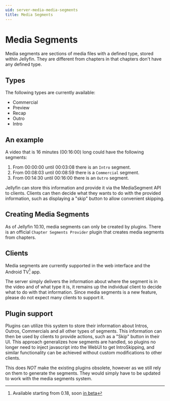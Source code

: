 ```yaml
---
uid: server-media-media-segments
title: Media Segments
---
```


# Media Segments

Media segments are sections of media files with a defined type, stored within Jellyfin. They are different from chapters in that chapters don't have any defined type.

## Types

The following types are currently available:

- Commercial
- Preview
- Recap
- Outro
- Intro

## An example

A video that is 16 minutes (00:16:00) long could have the following segments:

1. From 00:00:00 until 00:03:08 there is an `Intro` segment.
2. From 00:08:03 until 00:08:59 there is a `Commercial` segment.
3. From 00:14:30 until 00:16:00 there is an `Outro` segment.

Jellyfin can store this information and provide it via the MediaSegment API to clients. Clients can then decide what they wants to do with the provided information, such as displaying a "skip" button to allow convenient skipping.

## Creating Media Segments

As of Jellyfin 10.10, media segments can only be created by plugins. There is an official `Chapter Segments Provider` plugin that creates media segments from chapters.

## Clients

Media segments are currently supported in the web interface and the Android TV[^1] app.

[^1]: Available starting from 0.18, soon [in beta](/posts/android-betas)

The server simply delivers the information about where the segment is in the video and of what type it is, it remains up the individual client to decide what to do with that information. Since media segments is a new feature, please do not expect many clients to support it.

## Plugin support

Plugins can utilize this system to store their information about Intros, Outros, Commercials and all other types of segments. This information can then be used by clients to provide actions, such as a "Skip" button in their UI. This approach generalizes how segments are handled, so plugins no longer need to inject javascript into the WebUI to get IntroSkipping, and similar functionality can be achieved without custom modifications to other clients.

This does _NOT_ make the existing plugins obsolete, however as we still rely on them to generate the segments. They would simply have to be updated to work with the media segments system.
